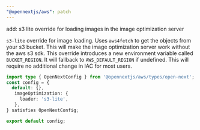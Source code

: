 ```yaml
---
"@opennextjs/aws": patch
---
```


add: s3 lite override for loading images in the image optimization server

`s3-lite` override for image loading. Uses `aws4fetch` to get the objects from your s3 bucket. This will make the image optimization server work without the aws s3 sdk. This override introduces a new environment variable called `BUCKET_REGION`. It will fallback to `AWS_DEFAULT_REGION` if undefined. This will require no additional change in IAC for most users.

```ts
import type { OpenNextConfig } from '@opennextjs/aws/types/open-next';
const config = {
  default: {},
   imageOptimization: {
     loader: 's3-lite', 
   },
} satisfies OpenNextConfig;

export default config;
```